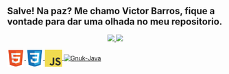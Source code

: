 ## Salve! Na paz? Me chamo Victor Barros, fique a vontade para dar uma olhada no meu repositorio.
<div align="center">
  <a href="https://github.com/Gnuk935">
  <img height="180em" src="https://github-readme-stats.vercel.app/api?username=Gnuk935&show_icons=true&theme=tokyonight&include_all_commits=true&count_private=true"/>
  <img height="180em" src="https://github-readme-stats.vercel.app/api/top-langs/?username=Gnuk935&layout=compact&langs_count=7&theme=tokyonight"/>
</div>
<div style="display: inline_block"><br>
  <img align="center" alt="Gnuk-HTML" height="40" width="40" src="https://raw.githubusercontent.com/devicons/devicon/master/icons/html5/html5-original.svg">
  <img align="center" alt="Gnuk-CSS" height="40" width="40" src="https://raw.githubusercontent.com/devicons/devicon/master/icons/css3/css3-original.svg">
  <img align="center" alt="Gnuk-Js" height="40" width="40" src="https://raw.githubusercontent.com/github/explore/master/topics/javascript/javascript.png">
  <img align="center" alt="Gnuk-Java" height="40" widht="40" src="https://cdn.jsdelivr.net/gh/devicons/devicon/icons/java/java-original.svg">
</div>

